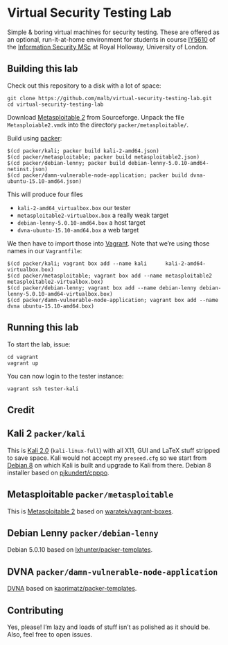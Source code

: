 # Virtual Security Testing Lab

Simple &amp; boring virtual machines for security testing. These are offered as an optional, run-it-at-home environment for students in course [IY5610](https://www.royalholloway.ac.uk/isg/documents/pdf/coursespecs(msc)/modules201415/iy5610securitytestingspec1415.pdf) of the [Information Security MSc](https://www.royalholloway.ac.uk/isg/prospectivestudents/prospectivestudents-msc/home.aspx) at Royal Holloway, University of London.

## Building this lab

Check out this repository to a disk with a lot of space:

    git clone https://github.com/malb/virtual-security-testing-lab.git
    cd virtual-security-testing-lab

Download [Metasploitable 2](http://sourceforge.net/projects/metasploitable/files/Metasploitable2/metasploitable-linux-2.0.0.zip/download) from Sourceforge. Unpack the file `Metasploiable2.vmdk` into the directory `packer/metasploitable/`.

Build using [packer](https://packer.io):

    $(cd packer/kali; packer build kali-2-amd64.json)
    $(cd packer/metasploitable; packer build metasploitable2.json)
    $(cd packer/debian-lenny; packer build debian-lenny-5.0.10-amd64-netinst.json)
    $(cd packer/damn-vulnerable-node-application; packer build dvna-ubuntu-15.10-amd64.json)

This will produce four files

- `kali-2-amd64_virtualbox.box` our tester
- `metasploitable2-virtualbox.box` a really weak target
- `debian-lenny-5.0.10-amd64.box` a host target
- `dvna-ubuntu-15.10-amd64.box` a web target

We then have to import those into [Vagrant](https://www.vagrantup.com). Note that we’re using those names in our `Vagrantfile`:

    $(cd packer/kali; vagrant box add --name kali      kali-2-amd64-virtualbox.box)
    $(cd packer/metasploitable; vagrant box add --name metasploitable2 metasploitable2-virtualbox.box)
    $(cd packer/debian-lenny; vagrant box add --name debian-lenny debian-lenny-5.0.10-amd64-virtualbox.box)
    $(cd packer/damn-vulnerable-node-application; vagrant box add --name dvna ubuntu-15.10-amd64.box)

## Running this lab

To start the lab, issue:

    cd vagrant
    vagrant up

You can now login to the tester instance:

    vagrant ssh tester-kali

## Credit

## Kali 2 `packer/kali`

This is [Kali 2.0](https://www.kali.org/) (`kali-linux-full`) with all X11, GUI and LaTeX stuff stripped to save space. Kali would not accept my `preseed.cfg` so we start from [Debian 8](https://www.debian.org/News/2015/20150426) on which Kali is built and upgrade to Kali from there. Debian 8 installer based on [pjkundert/cpppo](https://github.com/pjkundert/cpppo/tree/master/packer/debian-8-amd64).

## Metasploitable  `packer/metasploitable`

This is [Metasploitable 2](http://r-7.co/Metasploitable2) based on [waratek/vagrant-boxes](https://github.com/waratek/vagrant-boxes.git).

## Debian Lenny `packer/debian-lenny` ##

Debian 5.0.10 based on [lxhunter/packer-templates](https://github.com/lxhunter/packer-templates/tree/master/templates/debian).

## DVNA `packer/damn-vulnerable-node-application` ##

[DVNA](https://github.com/quantumfoam/DVNA) based on [kaorimatz/packer-templates](https://github.com/kaorimatz/packer-templates/).

## Contributing

Yes, please! I’m lazy and loads of stuff isn’t as polished as it should be. Also, feel free to open issues.
